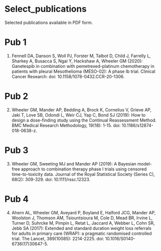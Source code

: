 # Select_publications
Selected publications available in PDF form.

# Pub 1
1. Fennell DA, Danson S, Woll PJ, Forster M, Talbot D, Child J, Farrelly L, Sharkey A, Busacca S, Ngai Y, Hackshaw A, Wheeler GM (2020): Ganetespib in combination with pemetrexed-platinum chemotherapy in patients with pleural Mesothelioma (MESO-02): A phase Ib trial. Clinical Cancer Research: doi: 10.1158/1078-0432.CCR-20-1306.

# Pub 2
2. Wheeler GM, Mander AP, Bedding A, Brock K, Cornelius V, Grieve AP, Jaki T, Love SB, Odondi L, Weir CJ, Yap C, Bond SJ (2019): How to design a dose-finding study using the Continual Reassessment Method. BMC Medical Research Methodology, 19(18): 1-15. doi: 10.1186/s12874-018-0638-z.

# Pub 3
3. Wheeler GM, Sweeting MJ and Mander AP (2019): A Bayesian model-free approach to combination therapy phase I trials using censored time-to-toxicity data. Journal of the Royal Statistical Society (Series C), 68(2): 309-329. doi: 10.1111/rssc.12323.

# Pub 4
4. Ahern AL, Wheeler GM, Aveyard P, Boyland E, Halford JCG, Mander AP, Woolston J, Thomson AM, Tsiountsioura M, Cole D, Mead BR, Irvine L, Turner D, Suhrcke M, Pimpin L, Retat L, Jaccard A, Webber L, Cohn SR, Jebb SA (2017): Extended and standard duration weight loss referrals for adults in primary care (WRAP): a pragmatic randomised controlled trial. The Lancet, 389(10085): 2214-2225. doi: 10.1016/S0140-6736(17)30647-5.
